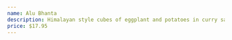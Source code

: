 ```yaml
---
name: Alu Bhanta
description: Himalayan style cubes of eggplant and potatoes in curry sauce.
price: $17.95
---
```

